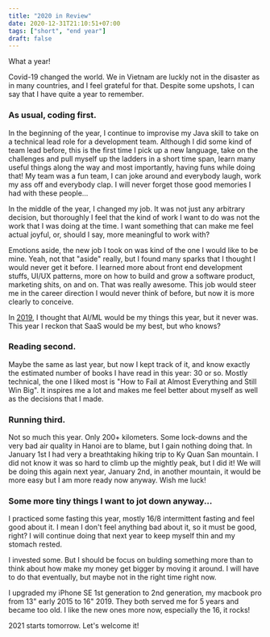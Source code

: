 ```yaml
---
title: "2020 in Review"
date: 2020-12-31T21:10:51+07:00
tags: ["short", "end year"]
draft: false
---
```


What a year!

Covid-19 changed the world. We in Vietnam are luckly not in the disaster as in
many countries, and I feel grateful for that. Despite some upshots, I can say
that I have quite a year to remember.

### As usual, coding first.

In the beginning of the year, I continue to
improvise my Java skill to take on a technical lead role for a development
team. Although I did some kind of team lead before, this is the first time
I pick up a new language, take on the challenges and pull myself up the
ladders in a short time span, learn many useful things along the way and most
importantly, having funs while doing that! My team was a fun team, I can joke
around and everybody laugh, work my ass off and everybody clap. I will never
forget those good memories I had with these people...

In the middle of the year, I changed my job. It was not just any arbitrary
decision, but thoroughly I feel that the kind of work I want to do was not
the work that I was doing at the time. I want something that can make me feel
actual joyful, or, should I say, more meaningful to work with?

Emotions aside, the new job I took on was kind of the one I would like to be
mine. Yeah, not that "aside" really, but I found many sparks that I thought
I would never get it before. I learned more about front end development
stuffs, UI/UX patterns, more on how to build and grow a software product,
marketing shits, on and on. That was really awesome. This job would steer me
in the career direction I would never think of before, but now it is more
clearly to conceive.

In [2019][1], I thought that AI/ML would be my things
this year, but it never was. This year I reckon that SaaS would be my best,
but who knows?


### Reading second.

Maybe the same as last year, but now I kept track of it, and know exactly the
estimated number of books I have read in this year: 30 or so. Mostly
technical, the one I liked most is "How to Fail at Almost Everything and Still
Win Big". It inspires me a lot and makes me feel better about myself as well
as the decisions that I made.

### Running third.

Not so much this year. Only 200+ kilometers. Some lock-downs and the very bad
air quality in Hanoi are to blame, but I gain nothing doing that. In January
1st I had very a breathtaking hiking trip to Ky Quan San mountain. I did not
know it was so hard to climb up the mightly peak, but I did it! We will be
doing this again next year, January 2nd, in another mountain, it would be more
easy but I am more ready now anyway. Wish me luck!

### Some more tiny things I want to jot down anyway...

I practiced some fasting this year, mostly 16/8 intermittent fasting and feel
good about it. I mean I don't feel anything bad about it, so it must be good,
right? I will continue doing that next year to keep myself thin and my stomach
rested.

I invested some. But I should be focus on bulding something more than to think
about how make my money get bigger by moving it around. I will have to do that
eventually, but maybe not in the right time right now.

I upgraded my iPhone SE 1st generation to 2nd generation, my macbook pro from
13" early 2015 to 16" 2019. They both served me for 5 years and became too
old. I like the new ones more now, especially the 16, it rocks!

2021 starts tomorrow. Let's welcome it!


[1]: /posts/2019-in-review

